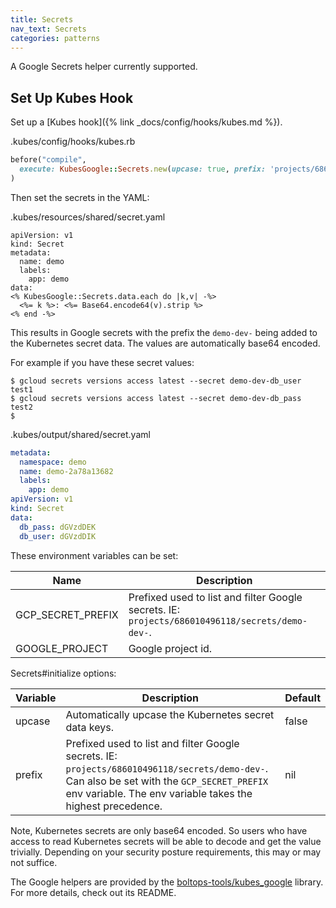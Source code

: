 ```yaml
---
title: Secrets
nav_text: Secrets
categories: patterns
---
```


A Google Secrets helper currently supported.

## Set Up Kubes Hook

Set up a [Kubes hook]({% link _docs/config/hooks/kubes.md %}).

.kubes/config/hooks/kubes.rb

```ruby
before("compile",
  execute: KubesGoogle::Secrets.new(upcase: true, prefix: 'projects/686010496118/secrets/demo-dev-')
)
```

Then set the secrets in the YAML:

.kubes/resources/shared/secret.yaml

```
apiVersion: v1
kind: Secret
metadata:
  name: demo
  labels:
    app: demo
data:
<% KubesGoogle::Secrets.data.each do |k,v| -%>
  <%= k %>: <%= Base64.encode64(v).strip %>
<% end -%>
```

This results in Google secrets with the prefix the `demo-dev-` being added to the Kubernetes secret data.  The values are automatically base64 encoded.

For example if you have these secret values:

    $ gcloud secrets versions access latest --secret demo-dev-db_user
    test1
    $ gcloud secrets versions access latest --secret demo-dev-db_pass
    test2
    $

.kubes/output/shared/secret.yaml

```yaml
metadata:
  namespace: demo
  name: demo-2a78a13682
  labels:
    app: demo
apiVersion: v1
kind: Secret
data:
  db_pass: dGVzdDEK
  db_user: dGVzdDIK
```

These environment variables can be set:

Name | Description
---|---
GCP_SECRET_PREFIX | Prefixed used to list and filter Google secrets. IE: `projects/686010496118/secrets/demo-dev-`.
GOOGLE_PROJECT | Google project id.

Secrets#initialize options:

Variable | Description | Default
---|---|---
upcase | Automatically upcase the Kubernetes secret data keys. | false
prefix | Prefixed used to list and filter Google secrets. IE: `projects/686010496118/secrets/demo-dev-`. Can also be set with the `GCP_SECRET_PREFIX` env variable. The env variable takes the highest precedence. | nil

Note, Kubernetes secrets are only base64 encoded. So users who have access to read Kubernetes secrets will be able to decode and get the value trivially. Depending on your security posture requirements, this may or may not suffice.

The Google helpers are provided by the [boltops-tools/kubes_google](https://github.com/boltops-tools/kubes_google) library. For more details, check out its README.
